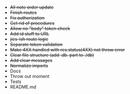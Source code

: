- ~~All note order update~~
- ~~Finish routes~~
- ~~Fix authorization~~
- ~~Get rid of procedures~~
- ~~Allow no "body" token check~~
- ~~Add id stuff to URL~~
- ~~jies-ish route logic~~
- ~~Separate token validation~~
- ~~Make 4XX handled with res.status(4XX) not throw error~~
- ~~Clear file structure (add .db. part to ./db)~~
- ~~Add clear messages~~
- ~~Normalize imports~~
- Docs
- Throw out moment
- Tests
- README.md
